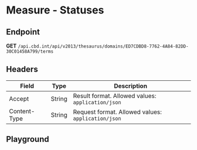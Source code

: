 <script setup>
import "../../../style.css"
import SwaggerUI from "../../../swagger/view/SwaggerUI.vue"
import swaggerJson from "../../../swagger/json/thesaurus.measure.statuses.json";
</script>

# Measure - Statuses

## Endpoint

**GET** `/api.cbd.int/api/v2013/thesaurus/domains/ED7CDBD8-7762-4A84-82DD-30C01458A799/terms`

## Headers

| Field            | Type   | Description                    |
| ---------------- | ------ | ------------------------------ |
| Accept           | String | Result format. Allowed values: `application/json`  |
| Content-Type     | String | Request format. Allowed values: `application/json` |


## Playground

<SwaggerUI :swaggerJson="swaggerJson" />